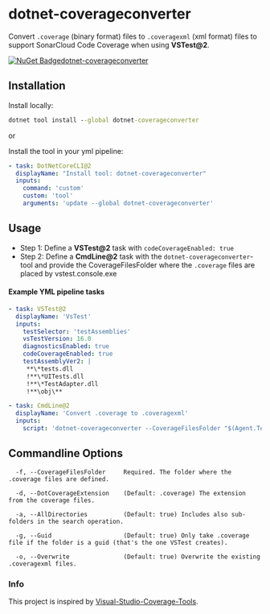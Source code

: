 # dotnet-coverageconverter
Convert `.coverage` (binary format) files to `.coveragexml` (xml format) files to support SonarCloud Code Coverage when using **VSTest@2**.

[![NuGet Badgedotnet-coverageconverter](https://buildstats.info/nuget/dotnet-coverageconverter)](https://www.nuget.org/packages/dotnet-coverageconverter)

## Installation
Install locally:
``` cmd
dotnet tool install --global dotnet-coverageconverter
```

or

Install the tool in your yml pipeline:
``` yml
- task: DotNetCoreCLI@2
  displayName: "Install tool: dotnet-coverageconverter"
  inputs:
    command: 'custom'
    custom: 'tool'
    arguments: 'update --global dotnet-coverageconverter'
```

## Usage

- Step 1: Define a **VSTest@2** task with `codeCoverageEnabled: true`
- Step 2: Define a **CmdLine@2** task with the `dotnet-coverageconverter`-tool and provide the CoverageFilesFolder where the `.coverage` files are placed by vstest.console.exe

#### Example YML pipeline tasks
``` yml
- task: VSTest@2
  displayName: 'VsTest'
  inputs:
    testSelector: 'testAssemblies'
    vsTestVersion: 16.0
    diagnosticsEnabled: true
    codeCoverageEnabled: true
    testAssemblyVer2: |
     **\*tests.dll
     !**\*UITests.dll
     !**\*TestAdapter.dll
     !**\obj\**

- task: CmdLine@2
  displayName: 'Convert .coverage to .coveragexml'
  inputs:
    script: 'dotnet-coverageconverter --CoverageFilesFolder "$(Agent.TempDirectory)\TestResults"'
```

## Commandline Options
```
  -f, --CoverageFilesFolder     Required. The folder where the .coverage files are defined.

  -d, --DotCoverageExtension    (Default: .coverage) The extension from the coverage files.

  -a, --AllDirectories          (Default: true) Includes also sub-folders in the search operation.

  -g, --Guid                    (Default: true) Only take .coverage file if the folder is a guid (that's the one VSTest creates).

  -o, --Overwrite               (Default: true) Overwrite the existing .coveragexml files.
```

### Info
This project is inspired by [Visual-Studio-Coverage-Tools](https://github.com/danielpalme/ReportGenerator/wiki/Visual-Studio-Coverage-Tools).
